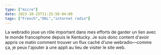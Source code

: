 ```yaml
---
type: ["micro"]
date: 2023-10-25T11:25:58-04:00
tags: ["French","DKL","internet radio"]
---
```

La webradio joue un rôle important dans mes efforts de garder un lien avec le monde francophone depuis le Kentucky. Je suis donc content d'avoir appris ce matin comment trouver un flux caché d'une webradio—comme ça, je peux l'ajouter à une appli au lieu de visiter le site web.
